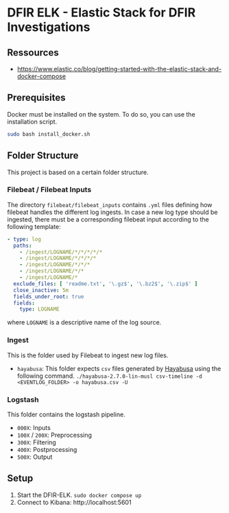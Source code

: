 # DFIR ELK - Elastic Stack for DFIR Investigations

## Ressources
- https://www.elastic.co/blog/getting-started-with-the-elastic-stack-and-docker-compose

## Prerequisites
Docker must be installed on the system. To do so, you can use the installation script.
```bash
sudo bash install_docker.sh
```

## Folder Structure
This project is based on a certain folder structure.

### Filebeat / Filebeat Inputs
The directory `filebeat/filebeat_inputs` contains `.yml` files defining how filebeat handles the different log ingests. In case a new log type should be ingested, there must be a corresponding filebeat input according to the following template:
```yaml
- type: log
  paths:
    - /ingest/LOGNAME/*/*/*/*/*
    - /ingest/LOGNAME/*/*/*/*
    - /ingest/LOGNAME/*/*/*
    - /ingest/LOGNAME/*/*
    - /ingest/LOGNAME/*
  exclude_files: [ 'readme.txt', '\.gz$', '\.bz2$', '\.zip$' ]
  close_inactive: 5m
  fields_under_root: true
  fields:
    type: LOGNAME
```
where `LOGNAME` is a descriptive name of the log source.

### Ingest
This is the folder used by Filebeat to ingest new log files.

- `hayabusa`: This folder expects `csv` files generated by [Hayabusa](https://github.com/Yamato-Security/hayabusa) using the following command.
`./hayabusa-2.7.0-lin-musl csv-timeline -d <EVENTLOG_FOLDER> -o hayabusa.csv -U`

### Logstash
This folder contains the logstash pipeline.

- `000X`: Inputs
- `100X` / `200X`: Preprocessing
- `300X`: Filtering
- `400X`: Postprocessing
- `500X`: Output

## Setup

1. Start the DFIR-ELK. `sudo docker compose up`
2. Connect to Kibana: http://localhost:5601
